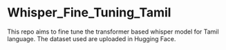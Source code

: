 # Whisper_Fine_Tuning_Tamil
This repo aims to fine tune the transformer based whisper model for Tamil language.
The dataset used are uploaded in Hugging Face.
